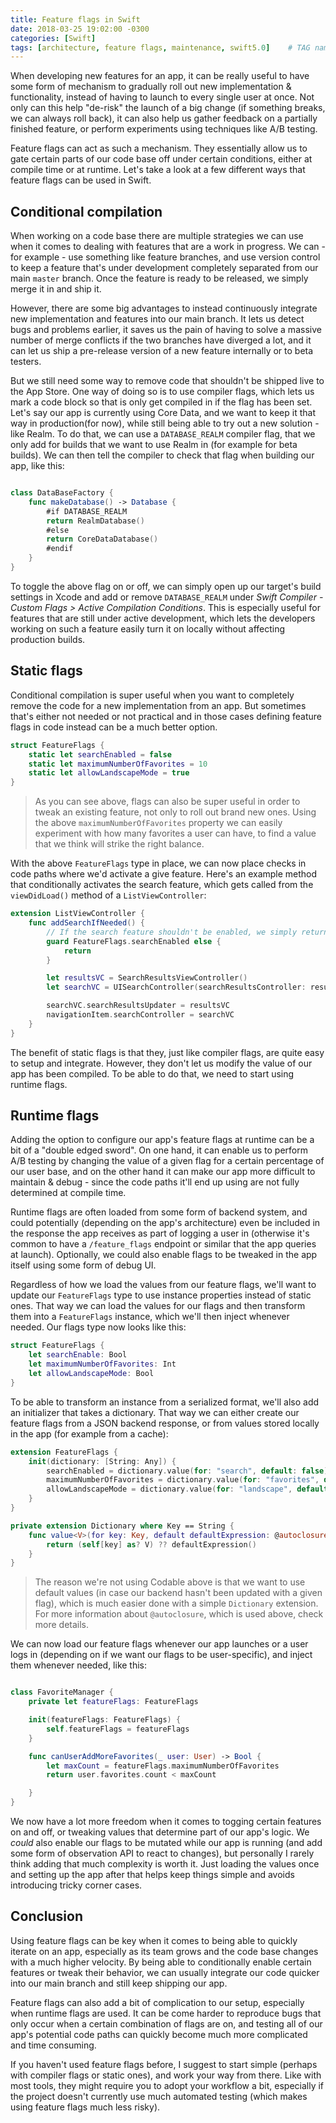 ```yaml
---
title: Feature flags in Swift
date: 2018-03-25 19:02:00 -0300
categories: [Swift]
tags: [architecture, feature flags, maintenance, swift5.0]    # TAG names should always be lowercase
---
```


When developing new features for an app, it can be really useful to have some form of mechanism to gradually roll out new implementation & functionality, instead of having to launch to every single user at once. Not only can this help "de-risk" the launch of a big change (if something breaks, we can always roll back), it can also help us gather feedback on a partially finished feature, or perform experiments using techniques like A/B testing.

Feature flags can act as such a mechanism. They essentially allow us to gate certain parts of our code base off under certain conditions, either at compile time or at runtime. Let's take a look at a few different ways that feature flags can be used in Swift.

## Conditional compilation

When working on a code base there are multiple strategies we can use when it comes to dealing with features that are a work in progress. We can -for example - use something like feature branches, and use version control to keep a feature that's under development completely separated from our main `master` branch.
Once the feature is ready to be released, we simply merge it in and ship it.

However, there are some big advantages to instead continuously integrate new implementation and features into our main branch. It lets us detect bugs and problems earlier, it saves us the pain of having to solve a massive number of merge conflicts if the two branches have diverged a lot, and it can let us ship a pre-release version of a new feature internally or to beta testers.

But we still need some way to remove code that shouldn't be shipped live to the App Store. One way of doing so is to use compiler flags, which lets us mark a code block so that is only get compiled in if the flag has been set.
Let's say our app is currently using Core Data, and we want to keep it that way in production(for now), while still being able to try out a new solution - like Realm. To do that, we can use a `DATABASE_REALM` compiler flag, that we only add for builds that we want to use Realm in (for example for beta builds). We can then tell the compiler to check that flag when building our app, like this:

```swift

class DataBaseFactory {
    func makeDatabase() -> Database {
        #if DATABASE_REALM
        return RealmDatabase()
        #else
        return CoreDataDatabase()
        #endif
    }
}

```

To toggle the above flag on or off, we can simply open up our target's build settings in Xcode and add or remove `DATABASE_REALM` under _Swift Compiler - Custom Flags > Active Compilation Conditions_. This is especially useful for features that are still under active development, which lets the developers working on such a feature easily turn it on locally without affecting production builds.

## Static flags

Conditional compilation is super useful when you want to completely remove the code for a new implementation from an app. But sometimes that's either not needed or not practical and in those cases defining feature flags in code instead can be a much better option.

```swift
struct FeatureFlags {
    static let searchEnabled = false
    static let maximumNumberOfFavorites = 10
    static let allowLandscapeMode = true
}

```

> As you can see above, flags can also be super useful in order to tweak an existing feature, not only to roll out brand new ones. Using the above `maximumNumberOfFavorites` property we can easily experiment with how many favorites a user can have, to find a value that we think will strike the right balance.

With the above `FeatureFlags` type in place, we can now place checks in code paths where we'd activate a give feature. Here's an example method that conditionally activates the search feature, which gets called from the `viewDidLoad()` method of a `ListViewController`:

```swift
extension ListViewController {
    func addSearchIfNeeded() {
        // If the search feature shouldn't be enabled, we simply return
        guard FeatureFlags.searchEnabled else {
            return
        }

        let resultsVC = SearchResultsViewController()
        let searchVC = UISearchController(searchResultsController: resultsVC)

        searchVC.searchResultsUpdater = resultsVC
        navigationItem.searchController = searchVC
    }
}
```

The benefit of static flags is that they, just like compiler flags, are quite easy to setup and integrate. However, they don't let us modify the value of our app has been compiled. To be able to do that, we need to start using runtime flags.

## Runtime flags

Adding the option to configure our app's feature flags at runtime can be a bit of a "double edged sword". On one hand, it can enable us to perform A/B testing by changing the value of a given flag for a certain percentage of our user base, and on the other hand it can make our app more difficult to maintain & debug - since the code paths it'll end up using are not fully determined at compile time.

Runtime flags are often loaded from some form of backend system, and could potentially (depending on the app's architecture) even be included in the response the app receives as part of logging a user in (otherwise it's common to have a `/feature_flags` endpoint or similar that the app queries at launch). Optionally, we could also enable flags to be tweaked in the app itself using some form of debug UI.

Regardless of how we load the values from our feature flags, we'll want to update our `FeatureFlags` type to use instance properties instead of static ones. That way we can load the values for our flags and then transform them into a `FeatureFlags` instance, which we'll then inject whenever needed. Our flags type now looks like this:

```swift
struct FeatureFlags {
    let searchEnable: Bool
    let maximumNumberOfFavorites: Int
    let allowLandscapeMode: Bool
}
```

To be able to transform an instance from a serialized format, we'll also add an initializer that takes a dictionary. That way we can either create our feature flags from a JSON backend response, or from values stored locally in the app (for example from a cache):

```swift
extension FeatureFlags {
    init(dictionary: [String: Any]) {
        searchEnabled = dictionary.value(for: "search", default: false)
        maximumNumberOfFavorites = dictionary.value(for: "favorites", default: 10)
        allowLandscapeMode = dictionary.value(for: "landscape", default: true)
    }
}

private extension Dictionary where Key == String {
    func value<V>(for key: Key, default defaultExpression: @autoclosure () -> V) -> V {
        return (self[key] as? V) ?? defaultExpression()
    }
}

```

> The reason we're not using Codable above is that we want to use default values (in case our backend hasn't been updated with a given flag), which is much easier done with a simple `Dictionary` extension.
For more information about `@autoclosure`, which is used above, check more details.

We can now load our feature flags whenever our app launches or a user logs in (depending on if we want our flags to be user-specific), and inject them whenever needed, like this:

```swift

class FavoriteManager {
    private let featureFlags: FeatureFlags

    init(featureFlags: FeatureFlags) {
        self.featureFlags = featureFlags
    }

    func canUserAddMoreFavorites(_ user: User) -> Bool {
        let maxCount = featureFlags.maximumNumberOfFavorites
        return user.favorites.count < maxCount

    }
}

```

We now have a lot more freedom when it comes to togging certain features on and off, or tweaking values that determine part of our app's logic. We _could_ also enable our flags to be mutated while our app is running (and add some form of observation API to react to changes), but personally I rarely think adding that much complexity is worth it. Just loading the values once and setting up the app after that helps keep things simple and avoids introducing tricky corner cases.

## Conclusion

Using feature flags can be key when it comes to being able to quickly iterate on an app, especially as its team grows and the code base changes with a much higher velocity. By being able to conditionally enable certain features or tweak their behavior, we can usually integrate our code quicker into our main branch and still keep shipping our app.

Feature flags can also add a bit of complication to our setup, especially when runtime flags are used. It can be come harder to reproduce bugs that only occur when a certain combination of flags are on, and testing all of our app's potential code paths can quickly become much more complicated and time consuming.

If you haven't used feature flags before, I suggest to start simple (perhaps with compiler flags or static ones), and work your way from there. Like with most tools, they might require you to adopt your workflow a bit, especially if the project doesn't currently use much automated testing (which makes using feature flags much less risky).